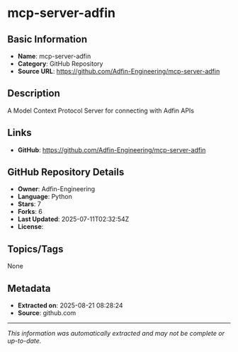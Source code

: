 # mcp-server-adfin

## Basic Information
- **Name**: mcp-server-adfin
- **Category**: GitHub Repository
- **Source URL**: https://github.com/Adfin-Engineering/mcp-server-adfin

## Description
A Model Context Protocol Server for connecting with Adfin APIs 

## Links
- **GitHub**: https://github.com/Adfin-Engineering/mcp-server-adfin

## GitHub Repository Details
- **Owner**: Adfin-Engineering
- **Language**: Python
- **Stars**: 7
- **Forks**: 6
- **Last Updated**: 2025-07-11T02:32:54Z
- **License**: 

## Topics/Tags
None

## Metadata
- **Extracted on**: 2025-08-21 08:28:24
- **Source**: github.com

---
*This information was automatically extracted and may not be complete or up-to-date.*
